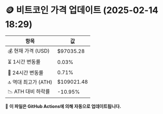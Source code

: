 # 🪙 비트코인 가격 업데이트 (2025-02-14 18:29)

| 항목                | 값 |
|--------------------|----------------|
| 💰 현재 가격 (USD) | $97035.28 |
| ⏳ 1시간 변동률    | 0.03% |
| 📆 24시간 변동률   | 0.71% |
| 🔝 역대 최고가 (ATH) | $109021.48 |
| 📉 ATH 대비 하락률 | -10.95% |

🔄 **이 파일은 GitHub Actions에 의해 자동으로 업데이트됩니다.**
